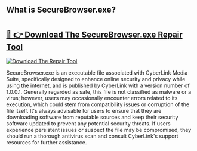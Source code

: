 ## What is SecureBrowser.exe? 

# <h2><a href="https://exedetect.com/download.php?SecureBrowser.exe">🔗 👉 Download The SecureBrowser.exe Repair Tool</a></h2>

[![Download The Repair Tool](https://exedetect.com/download-button.jpg)](https://exedetect.com/download.php?SecureBrowser.exe)

SecureBrowser.exe is an executable file associated with CyberLink Media Suite, specifically designed to enhance online security and privacy while using the internet, and is published by CyberLink with a version number of 1.0.0.1. Generally regarded as safe, this file is not classified as malware or a virus; however, users may occasionally encounter errors related to its execution, which could stem from compatibility issues or corruption of the file itself. It's always advisable for users to ensure that they are downloading software from reputable sources and keep their security software updated to prevent any potential security threats. If users experience persistent issues or suspect the file may be compromised, they should run a thorough antivirus scan and consult CyberLink's support resources for further assistance.